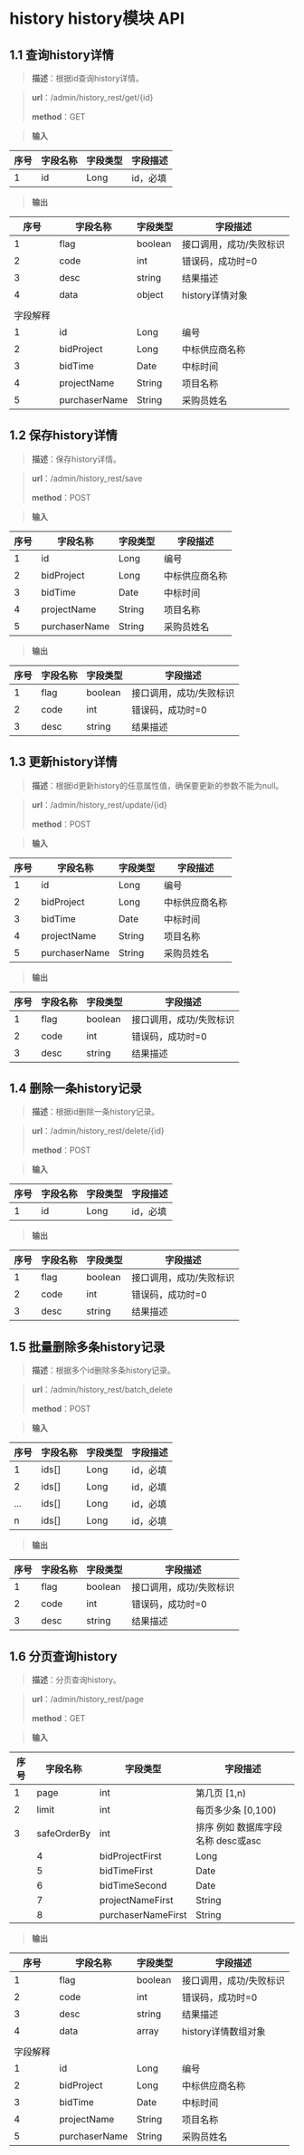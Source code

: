 
# history history模块 API
## 1.1 查询history详情

> **描述**：根据id查询history详情。

> **url**：/admin/history_rest/get/{id}
>
> **method**：GET

> **输入**

| 序号 | 字段名称 | 字段类型 | 字段描述     |
| ---- | -------- | -------- | ------------ |
| 1    | id       | Long     | id，必填 |

> **输出**

| 序号     | 字段名称      | 字段类型 | 字段描述                |
| -------- | ------------- | -------- | ----------------------- |
| 1        | flag          | boolean  | 接口调用，成功/失败标识 |
| 2        | code          | int      | 错误码，成功时=0        |
| 3        | desc          | string   | 结果描述                |
| 4        | data          | object   | history详情对象            |
|          |               |          |                         |
| 字段解释 |               |          |                         |
| 1 | id              | Long          | 编号 |
| 2 | bidProject              | Long          | 中标供应商名称 |
| 3 | bidTime              | Date          | 中标时间 |
| 4 | projectName              | String          | 项目名称 |
| 5 | purchaserName              | String          | 采购员姓名 |

## 1.2 保存history详情

> **描述**：保存history详情。

> **url**：/admin/history_rest/save
>
> **method**：POST

> **输入**

| 序号 | 字段名称 | 字段类型 | 字段描述     |
| ---- | -------- | -------- | ------------ |
| 1| id  | Long  | 编号 |
| 2| bidProject  | Long  | 中标供应商名称 |
| 3| bidTime  | Date  | 中标时间 |
| 4| projectName  | String  | 项目名称 |
| 5| purchaserName  | String  | 采购员姓名 |

> **输出**

| 序号     | 字段名称      | 字段类型 | 字段描述                |
| -------- | ------------- | -------- | ----------------------- |
| 1        | flag          | boolean  | 接口调用，成功/失败标识 |
| 2        | code          | int      | 错误码，成功时=0        |
| 3        | desc          | string   | 结果描述                |

## 1.3 更新history详情

> **描述**：根据id更新history的任意属性值，确保要更新的参数不能为null。

> **url**：/admin/history_rest/update/{id}
>
> **method**：POST

> **输入**

| 序号 | 字段名称 | 字段类型 | 字段描述     |
| ---- | -------- | -------- | ------------ |
| 1| id  | Long  | 编号 |
| 2| bidProject  | Long  | 中标供应商名称 |
| 3| bidTime  | Date  | 中标时间 |
| 4| projectName  | String  | 项目名称 |
| 5| purchaserName  | String  | 采购员姓名 |

> **输出**

| 序号     | 字段名称      | 字段类型 | 字段描述                |
| -------- | ------------- | -------- | ----------------------- |
| 1        | flag          | boolean  | 接口调用，成功/失败标识 |
| 2        | code          | int      | 错误码，成功时=0        |
| 3        | desc          | string   | 结果描述                |

## 1.4 删除一条history记录

> **描述**：根据id删除一条history记录。

> **url**：/admin/history_rest/delete/{id}
>
> **method**：POST

> **输入**

| 序号 | 字段名称 | 字段类型 | 字段描述     |
| ---- | -------- | -------- | ------------ |
| 1    | id       | Long     | id，必填 |

> **输出**

| 序号     | 字段名称      | 字段类型 | 字段描述                |
| -------- | ------------- | -------- | ----------------------- |
| 1        | flag          | boolean  | 接口调用，成功/失败标识 |
| 2        | code          | int      | 错误码，成功时=0        |
| 3        | desc          | string   | 结果描述                |


## 1.5 批量删除多条history记录

> **描述**：根据多个id删除多条history记录。

> **url**：/admin/history_rest/batch_delete
>
> **method**：POST

> **输入**

| 序号 | 字段名称 | 字段类型 | 字段描述     |
| ---- | -------- | -------- | ------------ |
| 1    | ids[]       | Long     | id，必填 |
| 2    | ids[]       | Long     | id，必填 |
| ...    | ids[]       | Long     | id，必填 |
| n    | ids[]       | Long     | id，必填 |

> **输出**

| 序号     | 字段名称      | 字段类型 | 字段描述                |
| -------- | ------------- | -------- | ----------------------- |
| 1        | flag          | boolean  | 接口调用，成功/失败标识 |
| 2        | code          | int      | 错误码，成功时=0        |
| 3        | desc          | string   | 结果描述                |


## 1.6 分页查询history

> **描述**：分页查询history。

> **url**：/admin/history_rest/page
>
> **method**：GET

> **输入**

| 序号 | 字段名称 | 字段类型 | 字段描述     |
| ---- | -------- | -------- | ------------ |
| 1    |page      |int       |第几页 [1,n)   |
| 2    |limit      |int       |每页多少条 [0,100)   |
| 3    |safeOrderBy      |int       | 排序 例如 数据库字段名称 desc或asc   |
                |4|bidProjectFirst|   Long   |中标供应商名称|
                |5|bidTimeFirst|   Date   |中标时间|
                |6|bidTimeSecond|   Date   |中标时间|
                |7|projectNameFirst|   String   |项目名称|
                |8|purchaserNameFirst|   String   |采购员姓名|

> **输出**

| 序号     | 字段名称      | 字段类型 | 字段描述                |
| -------- | ------------- | -------- | ----------------------- |
| 1        | flag          | boolean  | 接口调用，成功/失败标识 |
| 2        | code          | int      | 错误码，成功时=0        |
| 3        | desc          | string   | 结果描述                |
| 4        | data          | array   | history详情数组对象            |
|          |               |          |                         |
| 字段解释 |               |          |                         |
| 1 | id              | Long          | 编号 |
| 2 | bidProject              | Long          | 中标供应商名称 |
| 3 | bidTime              | Date          | 中标时间 |
| 4 | projectName              | String          | 项目名称 |
| 5 | purchaserName              | String          | 采购员姓名 |
